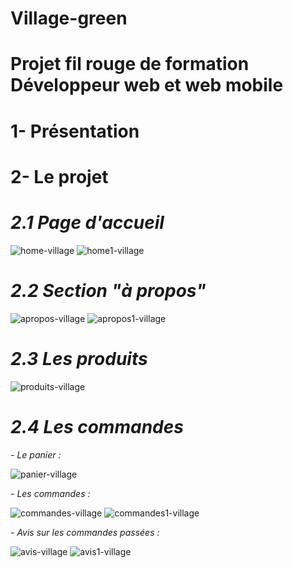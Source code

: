 # Village-green

# Projet fil rouge de formation Développeur web et web mobile

# 1- Présentation


# 2- Le projet

# _2.1 Page d'accueil_

![home-village](https://github.com/cedric-chimot/Village-green/assets/106061524/39927801-8492-4361-a0f8-5c4de37393bd)
![home1-village](https://github.com/cedric-chimot/Village-green/assets/106061524/fc051876-cd38-421e-b9c2-a6e25731c1f3)

# _2.2 Section "à propos"_

![apropos-village](https://github.com/cedric-chimot/Village-green/assets/106061524/232acf60-3259-481e-8225-7181afbb7153)
![apropos1-village](https://github.com/cedric-chimot/Village-green/assets/106061524/40de372f-a7c0-4370-aaf2-8209ff48821f)

# _2.3 Les produits_

![produits-village](https://github.com/cedric-chimot/Village-green/assets/106061524/9677ac4b-4c48-44b1-8245-16a70dd254ca)

# _2.4 Les commandes_

_- Le panier :_

![panier-village](https://github.com/cedric-chimot/Village-green/assets/106061524/51c00524-f2aa-487a-864e-f0ce32a106b1)

_- Les commandes :_

![commandes-village](https://github.com/cedric-chimot/Village-green/assets/106061524/e2771d52-2750-47a0-b23b-07ab75053b02)
![commandes1-village](https://github.com/cedric-chimot/Village-green/assets/106061524/9c7c31bc-9dc0-4848-b5a4-06dbe32f3114)

_- Avis sur les commandes passées :_

![avis-village](https://github.com/cedric-chimot/Village-green/assets/106061524/eaf0d32f-ea1d-428d-95b1-1fd2e018cbe0)
![avis1-village](https://github.com/cedric-chimot/Village-green/assets/106061524/06259c04-65db-48ef-b472-749bbbfbfa89)
